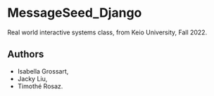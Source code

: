 # MessageSeed_Django

Real world interactive systems class, from Keio University, Fall 2022.

## Authors

- Isabella Grossart,
- Jacky Liu,
- Timothé Rosaz.
